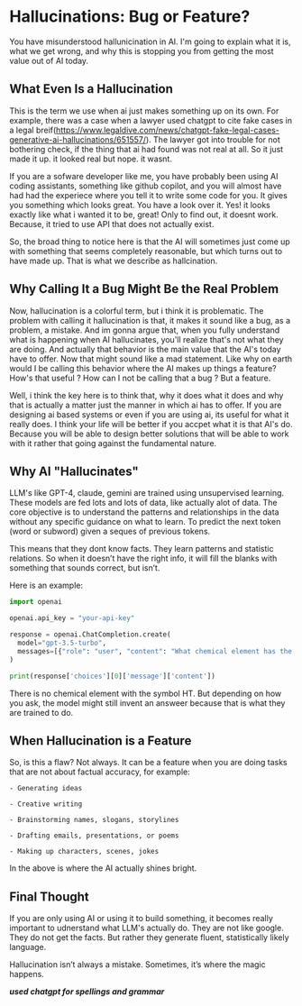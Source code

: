 # Hallucinations: Bug or Feature?

You have misunderstood hallunicination in AI. I'm going to explain what it is, what we get wrong, and why this is stopping you from getting the most value out of AI today.

## What Even Is a Hallucination
 
This is the term we use when ai just makes something up on its own. For example,  there was a case when a lawyer used chatgpt to cite fake cases in a legal breif(https://www.legaldive.com/news/chatgpt-fake-legal-cases-generative-ai-hallucinations/651557/). The lawyer got into trouble for not bothering check, if the thing that ai had found was not real at all. So it just made it up. it looked real but nope. it wasnt.

If you are a sofware developer like me, you have probably been using AI coding assistants, something like github copilot, and you will almost have had had the experiece where you tell it to write some code for you. It gives you something which looks great. You have a look over it. Yes! it looks exactly like what i wanted it to be, great! Only to find out, it doesnt work. Because, it tried to use API that does not actually exist.

So, the broad thing to notice here is that the AI will sometimes just come up with something that seems completely reasonable, but which turns out to have made up. That is what we describe as hallcination.

## Why Calling It a Bug Might Be the Real Problem

Now, hallucination is a colorful term, but i think it is problematic. The problem with calling it hallucination is that, it makes it sound like a bug, as a problem, a mistake. 
And im gonna argue that, when you fully understand what is happening when AI hallucinates, you'll realize that's not what they are doing. And actually that behavior is the main value that the AI's today have to offer.
Now that might sound like a mad statement. Like why on earth would I be calling this behavior where the AI makes up things a feature? How's that useful ? How can I not be calling that a bug ? But a feature.

Well, i think the key here is to think that, why it does what it does and why that is actually a matter just the manner in which ai has to offer. If you are designing ai based systems or even if you are using ai, its useful for what it really does. I think your life will be better if you accpet what it is that AI's do. Because you will be able to design better solutions that will be able to work with it rather that going against the fundamental nature.

## Why AI "Hallucinates"

LLM's like GPT-4, claude, gemini are trained using unsupervised learning. These models are fed lots and lots of data, like actually alot of data. The core objective is to understand the patterns and relationships in the data without any specific guidance on what to learn. To predict the next token (word or subword) given a seques of previous tokens.

This means that they dont know facts. They learn patterns and statistic relations. So when it doesn’t have the right info, it will fill the blanks with something that sounds correct, but isn’t.

Here is an example: 

```python
import openai

openai.api_key = "your-api-key"

response = openai.ChatCompletion.create(
  model="gpt-3.5-turbo",
  messages=[{"role": "user", "content": "What chemical element has the symbol 'Ht'?"}]
)

print(response['choices'][0]['message']['content'])
```
There is no chemical element with the symbol HT. But depending on how you ask, the model might still invent an answeer because that is what they are trained to do.

## When Hallucination is a Feature

So, is this a flaw? Not always.
It can be a feature when you are doing tasks that are not about factual accuracy, for example:

    - Generating ideas
 
    - Creative writing

    - Brainstorming names, slogans, storylines

    - Drafting emails, presentations, or poems

    - Making up characters, scenes, jokes

In the above is where the AI actually shines bright.

## Final Thought 

If you are only using AI or using it to build something, it becomes really important to udnerstand what LLM's actually do. They are not like google. They do not get the facts. But rather they generate fluent, statistically likely language.

Hallucination isn’t always a mistake. Sometimes, it’s where the magic happens.


***used chatgpt for spellings and grammar***